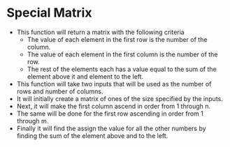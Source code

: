 # Special Matrix

* This function will return a matrix with the following criteria
  * The value of each element in the first row is the number of the column.
  * The value of each element in the first column is the number of the row.
  * The rest of the elements each has a value equal to the sum of the element above it and element to the left.
* This function will take two inputs that will be used as the number of rows and number of columns. 
* It will initially create a matrix of ones of the size specified by the inputs. 
* Next, it will make the first column ascend in order from 1 through n. 
* The same will be done for the first row ascending in order from 1 through m. 
* Finally it will find the assign the value for all the other numbers by finding the sum of the element above and to the left. 
